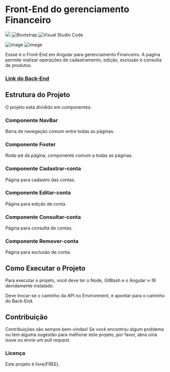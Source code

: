 <h1>Front-End do gerenciamento Financeiro</h1>

<img src="https://img.shields.io/badge/Angular-DD0031?style=for-the-badge&logo=angular&logoColor=white"> ![Bootstrap](https://img.shields.io/badge/bootstrap-%238511FA.svg?style=for-the-badge&logo=bootstrap&logoColor=white) ![Visual Studio Code](https://img.shields.io/badge/Visual%20Studio%20Code-0078d7.svg?style=for-the-badge&logo=visual-studio-code&logoColor=white)

![image](https://img.shields.io/badge/Feito_em-Angular-ffbc00)
![image](https://img.shields.io/badge/Version-16-ffbc00)

<p>Essse é o Front-End em Angular para gerenciamento Financeiro. A pagina permite realizar operações de cadastramento, edição, exclusão e consulta de produtos.</p>
<h3><a href="https://github.com/Felipe-Amorim-Dev/ContasApp">Link do Back-End</a></h3>

<h2>Estrutura do Projeto</h2>

<p>O projeto está dividido em componentes:</p>

<h3>Componente NavBar</h3>
<p>Barra de navegação comum entre todas as páginas.</p>

<h3>Componente Footer</h3>
<p>Roda-pé da página, componente comum a todas as páginas.</p>

<h3>Componente Cadastrar-conta</h3>
<p>Página para cadastro das contas.</p>

<h3>Componente Editar-conta</h3>
<p>Página para edição de conta.</p>

<h3>Componente Consultar-conta</h3>
<p>Página para consulta de contas.</p>

<h3>Componente Remover-conta</h3>
<p>Página para exclusão de conta.</p>

<h2>Como Executar o Projeto</h2>
<p>Para executar o projeto, você deve ter o Node, GitBash e o Angular v-16 devidamente instalado.</p>
<p>Deve trocar-se o caminho da API no Environment, e apontar para o caminho do Back-End.</p>

<h2>Contribuição</h2>

Contribuições são sempre bem-vindas! Se você encontrou algum problema ou tem alguma sugestão para melhorar este projeto, por favor, abra uma issue ou envie um pull request.

<h3>Licença</h3>

<p>Este projeto é livre(FREE).</p>

